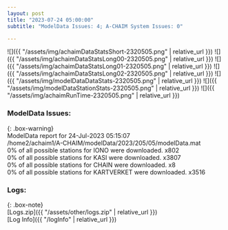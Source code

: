 ```yaml
---
layout: post
title: "2023-07-24 05:00:00"
subtitle: "ModelData Issues: 4; A-CHAIM System Issues: 0"

---
```


![]({{ "/assets/img/achaimDataStatsShort-2320505.png" | relative_url }})
![]({{ "/assets/img/achaimDataStatsLong00-2320505.png" | relative_url }})
![]({{ "/assets/img/achaimDataStatsLong01-2320505.png" | relative_url }})
![]({{ "/assets/img/achaimDataStatsLong02-2320505.png" | relative_url }})
![]({{ "/assets/img/modelDataDataStats-2320505.png" | relative_url }})
![]({{ "/assets/img/modelDataStationStats-2320505.png" | relative_url }})
![]({{ "/assets/img/achaimRunTime-2320505.png" | relative_url }})


### ModelData Issues:  
  
{: .box-warning}  
 ModelData report for 24-Jul-2023 05:15:07   
 /home2/achaim1/A-CHAIM/modelData/2023/205/05/modelData.mat   
 0% of all possible stations for IONO were downloaded. x802   
 0% of all possible stations for KASI were downloaded. x3807   
 0% of all possible stations for CHAIN were downloaded. x8   
 0% of all possible stations for KARTVERKET were downloaded. x3516   
  


### Logs:  
  
{: .box-note}  
[Logs.zip]({{ "/assets/other/logs.zip" | relative_url }})  
[Log Info]({{ "/logInfo" | relative_url }})  
